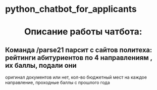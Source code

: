 # python_chatbot_for_applicants

<div id="header" align="center">
  <H1>Описание работы чатбота:</H1>
</div>

## Команда /parse21 парсит с сайтов политеха: рейтинги абитуриентов по 4 направлениям , их баллы, подали они
оригинал документов или нет, кол-во бюджетный мест на каждое направление, проходные баллы c прошлого года

